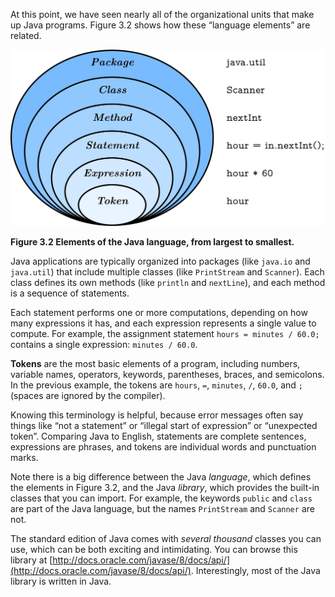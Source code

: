 At this point, we have seen nearly all of the organizational units that make up Java programs. Figure 3.2 shows how these “language elements” are related.

![Figure 3.2 Elements of the Java language, from largest to smallest.](figs/package.jpg)

**Figure 3.2 Elements of the Java language, from largest to smallest.**


Java applications are typically organized into packages (like `java.io` and `java.util`) that include multiple classes (like `PrintStream` and `Scanner`). Each class defines its own methods (like `println` and `nextLine`), and each method is a sequence of statements.

Each statement performs one or more computations, depending on how many expressions it has, and each expression represents a single value to compute. For example, the assignment statement `hours = minutes / 60.0;` contains a single expression: `minutes / 60.0`.

**Tokens** are the most basic elements of a program, including numbers, variable names, operators, keywords, parentheses, braces, and semicolons. In the previous example, the tokens are `hours`, `=`, `minutes`, `/`, `60.0`, and `;` (spaces are ignored by the compiler).


Knowing this terminology is helpful, because error messages often say things like “not a statement” or “illegal start of expression” or “unexpected token”. Comparing Java to English, statements are complete sentences, expressions are phrases, and tokens are individual words and punctuation marks.

Note there is a big difference between the Java *language*, which defines the elements in Figure 3.2, and the Java *library*, which provides the built-in classes that you can import. For example, the keywords `public` and `class` are part of the Java language, but the names `PrintStream` and `Scanner` are not.

The standard edition of Java comes with *several thousand* classes you can use, which can be both exciting and intimidating. You can browse this library at [http://docs.oracle.com/javase/8/docs/api/](http://docs.oracle.com/javase/8/docs/api/). Interestingly, most of the Java library is written in Java.